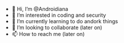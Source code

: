 - 👋 Hi, I’m @Androidiana
- 👀 I’m interested in coding and security
- 🌱 I’m currently learning to do andork things
- 💞️ I’m looking to collaborate (later on)
- 📫 How to reach me (later on)

<!---
Androidiana/Androidiana is a ✨ special ✨ repository because its `README.md` (this file) appears on your GitHub profile.
You can click the Preview link to take a look at your changes.
--->
